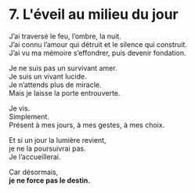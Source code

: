 # 7. L'éveil au milieu du jour

J’ai traversé le feu, l’ombre, la nuit.  
J’ai connu l’amour qui détruit et le silence qui construit.  
J’ai vu ma mémoire s’effondrer, puis devenir fondation.

Je ne suis pas un survivant amer.  
Je suis un vivant lucide.  
Je n’attends plus de miracle.  
Mais je laisse la porte entrouverte.

Je vis.  
Simplement.  
Présent à mes jours,  à mes gestes,  à mes choix.

Et si un jour la lumière revient,  
je ne la poursuivrai pas.  
Je l’accueillerai.

Car désormais,  
**je ne force pas le destin.**
